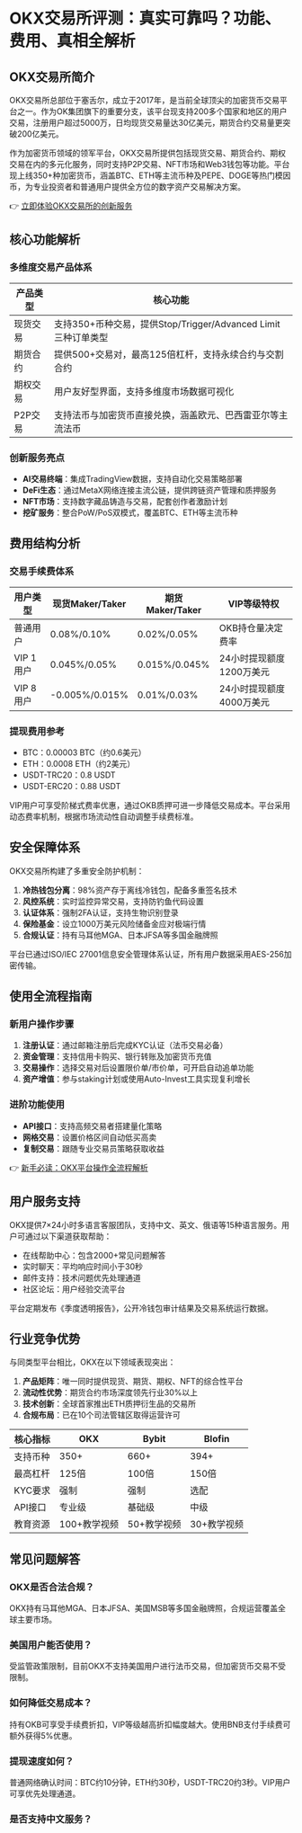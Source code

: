 # OKX交易所评测：真实可靠吗？功能、费用、真相全解析

## OKX交易所简介

OKX交易所总部位于塞舌尔，成立于2017年，是当前全球顶尖的加密货币交易平台之一。作为OK集团旗下的重要分支，该平台现支持200多个国家和地区的用户交易，注册用户超过5000万，日均现货交易量达30亿美元，期货合约交易量更突破200亿美元。

作为加密货币领域的领军平台，OKX交易所提供包括现货交易、期货合约、期权交易在内的多元化服务，同时支持P2P交易、NFT市场和Web3钱包等功能。平台现上线350+种加密货币，涵盖BTC、ETH等主流币种及PEPE、DOGE等热门模因币，为专业投资者和普通用户提供全方位的数字资产交易解决方案。

👉 [立即体验OKX交易所的创新服务](https://bit.ly/okx_welcome)

## 核心功能解析

### 多维度交易产品体系
| 产品类型       | 核心功能                                                                 |
|----------------|--------------------------------------------------------------------------|
| 现货交易       | 支持350+币种交易，提供Stop/Trigger/Advanced Limit三种订单类型              |
| 期货合约       | 提供500+交易对，最高125倍杠杆，支持永续合约与交割合约                       |
| 期权交易       | 用户友好型界面，支持多维度市场数据可视化                                    |
| P2P交易        | 支持法币与加密货币直接兑换，涵盖欧元、巴西雷亚尔等主流法币                   |

### 创新服务亮点
- **AI交易终端**：集成TradingView数据，支持自动化交易策略部署
- **DeFi生态**：通过MetaX网络连接主流公链，提供跨链资产管理和质押服务
- **NFT市场**：支持数字藏品铸造与交易，配套创作者激励计划
- **挖矿服务**：整合PoW/PoS双模式，覆盖BTC、ETH等主流币种

## 费用结构分析

### 交易手续费体系
| 用户类型       | 现货Maker/Taker | 期货Maker/Taker | VIP等级特权                          |
|----------------|-----------------|-----------------|---------------------------------------|
| 普通用户       | 0.08%/0.10%     | 0.02%/0.05%     | OKB持仓量决定费率                      |
| VIP 1用户      | 0.045%/0.05%    | 0.015%/0.045%   | 24小时提现额度1200万美元               |
| VIP 8用户      | -0.005%/0.015%  | 0.01%/0.03%     | 24小时提现额度4000万美元               |

### 提现费用参考
- BTC：0.00003 BTC（约0.6美元）
- ETH：0.0008 ETH（约2美元）
- USDT-TRC20：0.8 USDT
- USDT-ERC20：0.88 USDT

VIP用户可享受阶梯式费率优惠，通过OKB质押可进一步降低交易成本。平台采用动态费率机制，根据市场流动性自动调整手续费标准。

## 安全保障体系

OKX交易所构建了多重安全防护机制：
1. **冷热钱包分离**：98%资产存于离线冷钱包，配备多重签名技术
2. **风控系统**：实时监控异常交易，支持防钓鱼代码设置
3. **认证体系**：强制2FA认证，支持生物识别登录
4. **保险基金**：设立1000万美元风险储备金应对极端行情
5. **合规认证**：持有马耳他MGA、日本JFSA等多国金融牌照

平台已通过ISO/IEC 27001信息安全管理体系认证，所有用户数据采用AES-256加密传输。

## 使用全流程指南

### 新用户操作步骤
1. **注册认证**：通过邮箱注册后完成KYC认证（法币交易必备）
2. **资金管理**：支持信用卡购买、银行转账及加密货币充值
3. **交易操作**：选择交易对后设置限价单/市价单，可开启自动追单功能
4. **资产增值**：参与staking计划或使用Auto-Invest工具实现复利增长

### 进阶功能使用
- **API接口**：支持高频交易者搭建量化策略
- **网格交易**：设置价格区间自动低买高卖
- **复制交易**：跟随专业交易员策略获取收益

👉 [新手必读：OKX平台操作全流程解析](https://bit.ly/okx_welcome)

## 用户服务支持

OKX提供7×24小时多语言客服团队，支持中文、英文、俄语等15种语言服务。用户可通过以下渠道获取帮助：
- 在线帮助中心：包含2000+常见问题解答
- 实时聊天：平均响应时间小于30秒
- 邮件支持：技术问题优先处理通道
- 社区论坛：用户经验交流平台

平台定期发布《季度透明报告》，公开冷钱包审计结果及交易系统运行数据。

## 行业竞争优势

与同类型平台相比，OKX在以下领域表现突出：
1. **产品矩阵**：唯一同时提供现货、期货、期权、NFT的综合性平台
2. **流动性优势**：期货合约市场深度领先行业30%以上
3. **技术创新**：全球首家推出ETH质押衍生品的交易所
4. **合规布局**：已在10个司法管辖区取得运营许可

| 核心指标       | OKX            | Bybit          | Blofin         |
|----------------|----------------|----------------|----------------|
| 支持币种       | 350+           | 660+           | 394+           |
| 最高杠杆       | 125倍          | 100倍          | 150倍          |
| KYC要求        | 强制           | 强制           | 选配           |
| API接口        | 专业级         | 基础级         | 中级           |
| 教育资源       | 100+教学视频   | 50+教学视频    | 30+教学视频    |

## 常见问题解答

### OKX是否合法合规？
OKX持有马耳他MGA、日本JFSA、美国MSB等多国金融牌照，合规运营覆盖全球主要市场。

### 美国用户能否使用？
受监管政策限制，目前OKX不支持美国用户进行法币交易，但加密货币交易不受限制。

### 如何降低交易成本？
持有OKB可享受手续费折扣，VIP等级越高折扣幅度越大。使用BNB支付手续费可额外获得5%优惠。

### 提现速度如何？
普通网络确认时间：BTC约10分钟，ETH约30秒，USDT-TRC20约3秒。VIP用户可享优先处理通道。

### 是否支持中文服务？